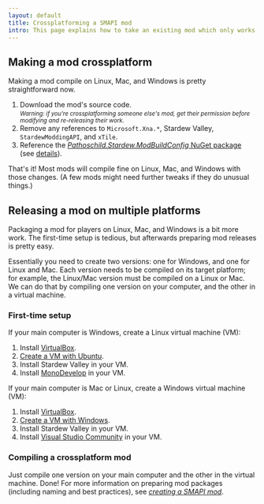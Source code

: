 ```yaml
---
layout: default
title: Crossplatforming a SMAPI mod
intro: This page explains how to take an existing mod which only works on one platform, and make it compatible with Linux, Mac, and Windows. This assume you're already familiar with SMAPI development and are migrating an existing mod; if not, see <em><a href="/guides/creating-a-smapi-mod">creating a SMAPI mod</a></em> instead.
---
```


## Making a mod crossplatform
Making a mod compile on Linux, Mac, and Windows is pretty straightforward now.

1. Download the mod's source code.  
   <small>_Warning: if you're crossplatforming someone else's mod, get their permission before modifying
   and re-releasing their work._</small>
2. Remove any references to `Microsoft.Xna.*`, Stardew Valley, `StardewModdingAPI`, and `xTile`.
3. Reference the [_Pathoschild.Stardew.ModBuildConfig_ NuGet package](https://www.nuget.org/packages/Pathoschild.Stardew.ModBuildConfig)
  (see [details](https://github.com/Pathoschild/Stardew.ModBuildConfig#readme)).

That's it! Most mods will compile fine on Linux, Mac, and Windows with those changes. (A few mods
might need further tweaks if they do unusual things.)

## Releasing a mod on multiple platforms
Packaging a mod for players on Linux, Mac, and Windows is a bit more work. The first-time setup is
tedious, but afterwards preparing mod releases is pretty easy.

Essentially you need to create two versions: one for Windows, and one for Linux and Mac. Each
version needs to be compiled on its target platform; for example, the Linux/Mac version must be
compiled on a Linux or Mac. We can do that by compiling one version on your computer, and the other
in a virtual machine.

### First-time setup
If your main computer is Windows, create a Linux virtual machine (VM):

1. Install [VirtualBox](https://www.virtualbox.org/).
2. [Create a VM with Ubuntu](https://brb.nci.nih.gov/bdge/installUbuntu.html).
3. Install Stardew Valley in your VM.
4. Install [MonoDevelop](http://www.monodevelop.com/) in your VM.

If your main computer is Mac or Linux, create a Windows virtual machine (VM):

1. Install [VirtualBox](https://www.virtualbox.org/).
2. [Create a VM with Windows](http://www.macworld.co.uk/how-to/mac-software/run-windows-10-on-your-mac-using-virtualbox-3621650/).
3. Install Stardew Valley in your VM.
4. Install [Visual Studio Community](https://www.visualstudio.com/vs/community/) in your VM.

### Compiling a crossplatform mod
Just compile one version on your main computer and the other in the virtual machine. Done! For more
information on preparing mod packages (including naming and best practices), see
_[creating a SMAPI mod](creating-a-smapi-mod)_.